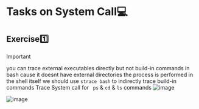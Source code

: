 # Tasks on System Call💻

## Exercise1️⃣
>[!important]
>you can trace external executables directly but not build-in commands in bash cause it doesnt have external directories the process is performed in the shell itself
> we should use `strace bash` to indirectly trace build-in commands
Trace System call for ` ps` & `cd` & `ls` commands
![image](https://github.com/Reemaa828/Linux_11_5/assets/112731236/b4064191-efcd-455b-81da-4e97208e1fee)

![image](https://github.com/Reemaa828/Linux_11_5/assets/112731236/a24c2191-9c44-49c1-be2b-7b9451ca3966)





